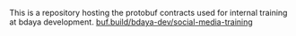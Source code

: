 This is a repository hosting the protobuf contracts used for internal training at bdaya development.
[buf.build/bdaya-dev/social-media-training](https://buf.build/bdaya-dev/social-media-training)
